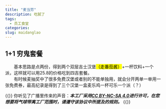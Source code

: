 ```yaml
---
title: "麦当劳"
description: 吃腻了
tags:
  - 员工食堂
categories:
slug: maidanglao
---
```

## 1+1 穷鬼套餐
&emsp;&emsp;基本思路是点两份，得到两个双层吉士汉堡<mark>（走番茄酱）</mark>+一杯饮料+一个派，这样就可以用25.8的价格吃到四吉套餐。<br>
&emsp;&emsp;有时候麦抽奖中了很多免费汉堡或者别的不能单独用，就会分开两单一单用一张免费券，最高纪录是得到了三个汉堡一盒麦乐鸡一杯可乐一个派（？）

<style>
  blockquote {
    color: #2a4f43; /* 设置字体颜色 */
  }
</style>

{{<card>}}
你听见了广播里传来的声音：***本工厂采用[CC BY-NC-SA 4.0](https://creativecommons.org/licenses/by-nc-sa/4.0/deed.zh-hans)进行许可，在您想要将气球带离工厂范围时，请遵守该协议中所提及的规则。***
{{</card>}}
